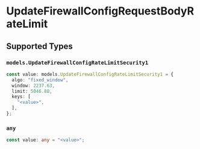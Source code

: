 # UpdateFirewallConfigRequestBodyRateLimit


## Supported Types

### `models.UpdateFirewallConfigRateLimitSecurity1`

```typescript
const value: models.UpdateFirewallConfigRateLimitSecurity1 = {
  algo: "fixed_window",
  window: 2237.63,
  limit: 5046.88,
  keys: [
    "<value>",
  ],
};
```

### `any`

```typescript
const value: any = "<value>";
```

